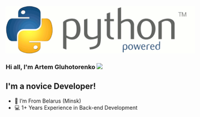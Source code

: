 <img src="https://github.com/Dabygi/Dabygi/blob/main/Python%20gif.gif">

### Hi all, I'm Artem Gluhotorenko <img src="https://media.giphy.com/media/hvRJCLFzcasrR4ia7z/giphy.gif" width="25px">

## I'm a novice Developer!

- 📍 I’m From Belarus (Minsk)
- 💻 1+ Years Experience in Back-end Development
